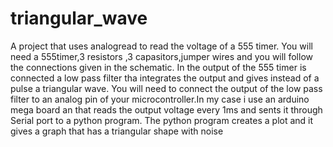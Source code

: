 # triangular_wave
A project that uses analogread to read the voltage of a 555 timer.
You will need a 555timer,3 resistors ,3 capasitors,jumper wires and you will follow the connections given in the schematic.
In the output of the 555 timer is connected a low pass filter tha integrates the output and gives instead of a pulse a triangular wave.
You will need to connect the output of the low pass filter to an analog pin of your microcontroller.In my case i use an arduino mega board an that reads the output voltage every 1ms and sents it through Serial port to a python program.
The python program creates a plot and it gives a graph that has a triangular shape with noise

